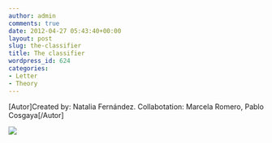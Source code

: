 ```yaml
---
author: admin
comments: true
date: 2012-04-27 05:43:40+00:00
layout: post
slug: the-classifier
title: The classifier
wordpress_id: 624
categories:
- Letter
- Theory
---
```


[Autor]Created by: Natalia Fernández. Collabotation: Marcela Romero, Pablo Cosgaya[/Autor]

[![](http://www.oert.org/wp-content/uploads/2012/04/T05B_inglés.jpg)](http://www.oert.org/wp-content/uploads/2012/04/T05B_inglés.jpg)
